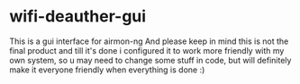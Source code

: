 # wifi-deauther-gui
This is a gui interface for airmon-ng 
And please keep in mind this is not the final product and till it's done i configured it to work more friendly with my own system, 
so u may need to change some stuff in code, 
but will definitely make it everyone friendly when everything is done :)
